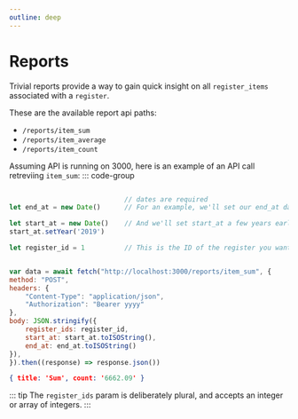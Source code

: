 ```yaml
---
outline: deep
---
```


# Reports
Trivial reports provide a way to gain quick insight on all `register_items` associated with a `register`.

These are the available report api paths:
- `/reports/item_sum`
- `/reports/item_average`
- `/reports/item_count`

Assuming API is running on 3000, here is an example of an API call retreviing `item_sum`:
::: code-group
``` javascript [Request]

                             // dates are required
let end_at = new Date()      // For an example, we'll set our end_at date to now

let start_at = new Date()    // And we'll set start_at a few years earlier 
start_at.setYear('2019')

let register_id = 1          // This is the ID of the register you want data on


var data = await fetch("http://localhost:3000/reports/item_sum", {
method: "POST",
headers: {
    "Content-Type": "application/json",
    "Authorization": "Bearer yyyy"
},
body: JSON.stringify({
    register_ids: register_id,
    start_at: start_at.toISOString(),
    end_at: end_at.toISOString()
}),
}).then((response) => response.json())

```
``` json [Response]
{ title: 'Sum', count: '6662.09' }
```

::: tip The `register_ids` param is deliberately plural, and accepts an integer or array of integers.
:::

